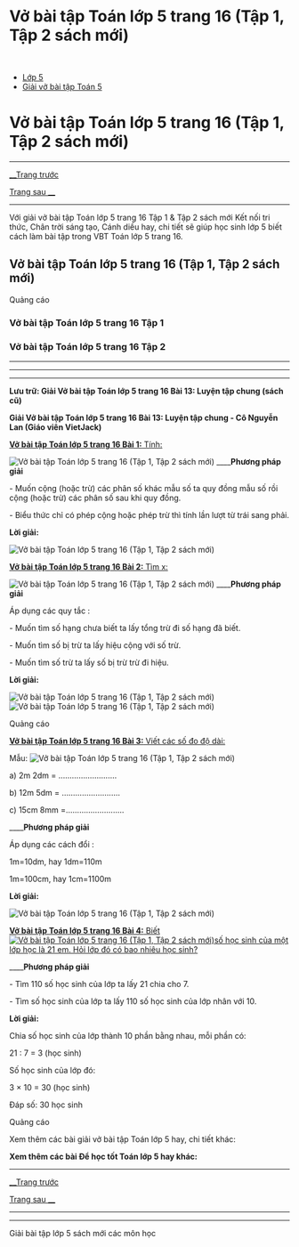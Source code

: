 # Vở bài tập Toán lớp 5 trang 16 (Tập 1, Tập 2 sách mới)

﻿

  * [Lớp 5](https://vietjack.com/series/lop-5.jsp)
  * [Giải vở bài tập Toán 5](https://vietjack.com/giai-vo-bai-tap-toan-5/index.jsp)



# Vở bài tập Toán lớp 5 trang 16 (Tập 1, Tập 2 sách mới)

* * *

[__Trang trước](https://vietjack.com/giai-vo-bai-tap-toan-5/bai-12-luyen-tap-chung.jsp)

[Trang sau __](https://vietjack.com/giai-vo-bai-tap-toan-5/bai-14-luyen-tap-chung.jsp)

* * *

Với giải vở bài tập Toán lớp 5 trang 16 Tập 1 & Tập 2 sách mới Kết nối tri thức, Chân trời sáng tạo, Cánh diều hay, chi tiết sẽ giúp học sinh lớp 5 biết cách làm bài tập trong VBT Toán lớp 5 trang 16.

## Vở bài tập Toán lớp 5 trang 16 (Tập 1, Tập 2 sách mới)

Quảng cáo

### Vở bài tập Toán lớp 5 trang 16 Tập 1

### Vở bài tập Toán lớp 5 trang 16 Tập 2

* * *

* * *

* * *

**Lưu trữ: Giải Vở bài tập Toán lớp 5 trang 16 Bài 13: Luyện tập chung (sách cũ)**

**Giải Vở bài tập Toán lớp 5 trang 16 Bài 13: Luyện tập chung - Cô Nguyễn Lan (Giáo viên VietJack)**

[**Vở bài tập Toán lớp 5 trang 16 Bài 1:** Tính: ](https://vietjack.com/giai-vo-bai-tap-toan-5/bai-1-trang-16-vbt-toan-5-tap-1.jsp)

![Vở bài tập Toán lớp 5 trang 16 \(Tập 1, Tập 2 sách mới\)](https://vietjack.com/giai-vo-bai-tap-toan-5/images/bai-1-trang-16-vbt-toan-5-tap-1.PNG) ____**Phương pháp giải**

\- Muốn cộng (hoặc trừ) các phân số khác mẫu số ta quy đồng mẫu số rồi cộng (hoặc trừ) các phân số sau khi quy đồng.

\- Biểu thức chỉ có phép cộng hoặc phép trừ thì tính lần lượt từ trái sang phải.

**Lời giải:**

![Vở bài tập Toán lớp 5 trang 16 \(Tập 1, Tập 2 sách mới\)](https://vietjack.com/giai-vo-bai-tap-toan-5/images/bai-1-trang-16-vbt-toan-5-tap-1-1.PNG)

[**Vở bài tập Toán lớp 5 trang 16 Bài 2:** Tìm x: ](https://vietjack.com/giai-vo-bai-tap-toan-5/bai-2-trang-16-vbt-toan-5-tap-1.jsp)

![Vở bài tập Toán lớp 5 trang 16 \(Tập 1, Tập 2 sách mới\)](https://vietjack.com/giai-vo-bai-tap-toan-5/images/bai-2-trang-16-vbt-toan-5-tap-1.PNG) ____**Phương pháp giải**

Áp dụng các quy tắc :

\- Muốn tìm số hạng chưa biết ta lấy tổng trừ đi số hạng đã biết.

\- Muốn tìm số bị trừ ta lấy hiệu cộng với số trừ.

\- Muốn tìm số trừ ta lấy số bị trừ trừ đi hiệu.

**Lời giải:**

![Vở bài tập Toán lớp 5 trang 16 \(Tập 1, Tập 2 sách mới\)](https://vietjack.com/giai-vo-bai-tap-toan-5/images/bai-2-trang-16-vbt-toan-5-tap-1-1.PNG) ![Vở bài tập Toán lớp 5 trang 16 \(Tập 1, Tập 2 sách mới\)](https://vietjack.com/giai-vo-bai-tap-toan-5/images/bai-2-trang-16-vbt-toan-5-tap-1-2.PNG)

Quảng cáo

[**Vở bài tập Toán lớp 5 trang 16 Bài 3:** Viết các số đo độ dài: ](https://vietjack.com/giai-vo-bai-tap-toan-5/bai-3-trang-16-vbt-toan-5-tap-1.jsp)

Mẫu: ![Vở bài tập Toán lớp 5 trang 16 \(Tập 1, Tập 2 sách mới\)](https://vietjack.com/giai-vo-bai-tap-toan-5/images/bai-3-trang-16-vbt-toan-5-tap-1.PNG)

a) 2m 2dm = ………………….....

b) 12m 5dm = ………………….....

c) 15cm 8mm =………………….....

____**Phương pháp giải**

Áp dụng các cách đổi :

1m=10dm, hay 1dm=110m

1m=100cm, hay 1cm=1100m

**Lời giải:**

![Vở bài tập Toán lớp 5 trang 16 \(Tập 1, Tập 2 sách mới\)](https://vietjack.com/giai-vo-bai-tap-toan-5/images/bai-3-trang-16-vbt-toan-5-tap-1-1.PNG)

[**Vở bài tập Toán lớp 5 trang 16 Bài 4:** Biết![Vở bài tập Toán lớp 5 trang 16 \(Tập 1, Tập 2 sách mới\)](https://vietjack.com/giai-vo-bai-tap-toan-5/images/bai-4-trang-16-vbt-toan-5-tap-1.PNG)số học sinh của một lớp học là 21 em. Hỏi lớp đó có bao nhiêu học sinh?](https://vietjack.com/giai-vo-bai-tap-toan-5/bai-4-trang-16-vbt-toan-5-tap-1.jsp)

____**Phương pháp giải**

\- Tìm 110 số học sinh của lớp ta lấy 21 chia cho 7.

\- Tìm số học sinh của lớp ta lấy 110 số học sinh của lớp nhân với 10.

**Lời giải:**

Chia số học sinh của lớp thành 10 phần bằng nhau, mỗi phần có:

21 : 7 = 3 (học sinh)

Số học sinh của lớp đó:

3 × 10 = 30 (học sinh)

Đáp số: 30 học sinh

Quảng cáo

Xem thêm các bài giải vở bài tập Toán lớp 5 hay, chi tiết khác:

**Xem thêm các bài Để học tốt Toán lớp 5 hay khác:**

* * *

[__Trang trước](https://vietjack.com/giai-vo-bai-tap-toan-5/bai-12-luyen-tap-chung.jsp)

[Trang sau __](https://vietjack.com/giai-vo-bai-tap-toan-5/bai-14-luyen-tap-chung.jsp)

* * *

* * *

Giải bài tập lớp 5 sách mới các môn học
